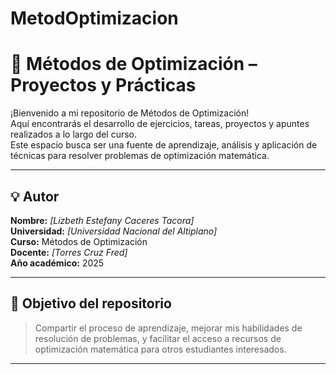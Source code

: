 # MetodOptimizacion
# 🧠 Métodos de Optimización – Proyectos y Prácticas

¡Bienvenido a mi repositorio de Métodos de Optimización!  
Aquí encontrarás el desarrollo de ejercicios, tareas, proyectos y apuntes realizados a lo largo del curso.  
Este espacio busca ser una fuente de aprendizaje, análisis y aplicación de técnicas para resolver problemas de optimización matemática.

---

## 💡 Autor

**Nombre:** _[Lizbeth Estefany Caceres Tacora]_  
**Universidad:** _[Universidad Nacional del Altiplano]_  
**Curso:** Métodos de Optimización  
**Docente:** _[Torres Cruz Fred]_  
**Año académico:** 2025

---

## 🚀 Objetivo del repositorio

> Compartir el proceso de aprendizaje, mejorar mis habilidades de resolución de problemas, y facilitar el acceso a recursos de optimización matemática para otros estudiantes interesados.

---


